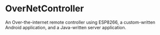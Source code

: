 # OverNetController
An Over-the-internet remote controller using ESP8266, a custom-written Android application, and a Java-written server application.
